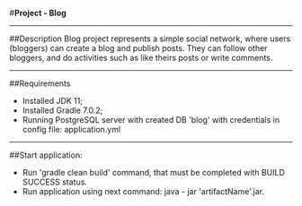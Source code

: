 #**Project - Blog**

---

##Description
Blog project represents a simple social network, where users (bloggers) can create a blog and publish posts. They can follow other bloggers, and do activities such as like theirs posts or write comments.

---

##Requirements
* Installed JDK 11;
* Installed Gradle 7.0.2;
* Running PostgreSQL server with created DB 'blog' with credentials in config file: application.yml

---

##Start application:
* Run 'gradle clean build' command, that must be completed with BUILD SUCCESS status.
* Run application using next command: java - jar 'artifactName'.jar.
